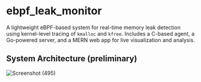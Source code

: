 # ebpf_leak_monitor
A lightweight eBPF-based system for real-time memory leak detection using kernel-level tracing of ```kmalloc``` and ```kfree```. Includes a C-based agent, a Go-powered server, and a MERN web app for live visualization and analysis.

## System Architecture (preliminary)
![Screenshot (495)](https://github.com/user-attachments/assets/13bdb16f-01d9-467f-81c5-1cd5667aa846)
